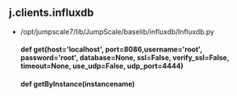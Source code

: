 ## j.clients.influxdb

- /opt/jumpscale7/lib/JumpScale/baselib/influxdb/Influxdb.py

    

    #### def get(host='localhost', port=8086,username='root', password='root', database=None, ssl=False, verify_ssl=False, timeout=None, use_udp=False, udp_port=4444) 
    #### def getByInstance(instancename) 
